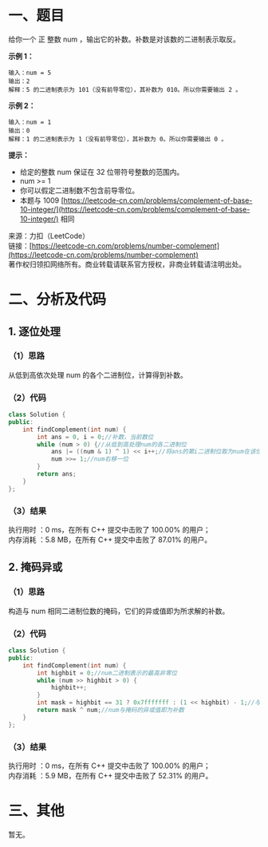 # 一、题目
给你一个 正 整数 num ，输出它的补数。补数是对该数的二进制表示取反。   
   
**示例 1：**    
```
输入：num = 5
输出：2
解释：5 的二进制表示为 101（没有前导零位），其补数为 010。所以你需要输出 2 。
```
**示例 2：**    
```
输入：num = 1
输出：0
解释：1 的二进制表示为 1（没有前导零位），其补数为 0。所以你需要输出 0 。
```
**提示：**    
- 给定的整数 num 保证在 32 位带符号整数的范围内。
- num >= 1
- 你可以假定二进制数不包含前导零位。
- 本题与 1009 [https://leetcode-cn.com/problems/complement-of-base-10-integer/](https://leetcode-cn.com/problems/complement-of-base-10-integer/) 相同
     
     
来源：力扣（LeetCode）    
链接：[https://leetcode-cn.com/problems/number-complement](https://leetcode-cn.com/problems/number-complement)     
著作权归领扣网络所有。商业转载请联系官方授权，非商业转载请注明出处。   
# 二、分析及代码    
## 1. 逐位处理
### （1）思路
从低到高依次处理 num 的各个二进制位，计算得到补数。     
### （2）代码
```cpp
class Solution {
public:
    int findComplement(int num) {
        int ans = 0, i = 0;//补数，当前数位
        while (num > 0) {//从低到高处理num的各二进制位
            ans |= ((num & 1) ^ 1) << i++;//将ans的第i二进制位取为num在该位的反值
            num >>= 1;//num右移一位
        }
        return ans;
    }
};
```
### （3）结果
执行用时 ：0 ms，在所有 C++ 提交中击败了 100.00% 的用户；    
内存消耗 ：5.8 MB，在所有 C++ 提交中击败了 87.01% 的用户。      
## 2. 掩码异或
### （1）思路
构造与 num 相同二进制位数的掩码，它们的异或值即为所求解的补数。     
### （2）代码
```cpp
class Solution {
public:
    int findComplement(int num) {
        int highbit = 0;//num二进制表示的最高非零位
        while (num >> highbit > 0) {
            highbit++;
        }
        int mask = highbit == 31 ? 0x7fffffff : (1 << highbit) - 1;//与num相同位数的掩码，当长度为30时需防止溢出
        return mask ^ num;//num与掩码的异或值即为补数
    }
};
```
### （3）结果
执行用时 ：0 ms，在所有 C++ 提交中击败了 100.00% 的用户；    
内存消耗 ：5.9 MB，在所有 C++ 提交中击败了 52.31% 的用户。      
# 三、其他
暂无。  
